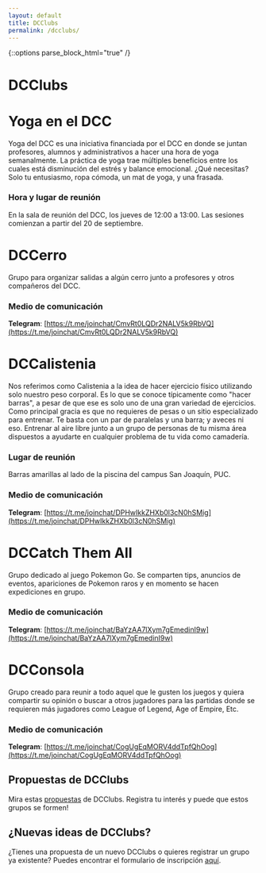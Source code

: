 ```yaml
---
layout: default
title: DCClubs
permalink: /dcclubs/
---
```

{::options parse_block_html="true" /}
# DCClubs

<div class="grupo">

# Yoga en el DCC
Yoga del DCC es una iniciativa financiada por el DCC en donde se juntan profesores, alumnos y administrativos a hacer una hora de yoga semanalmente. La práctica de yoga trae múltiples beneficios entre los cuales está disminución del estrés y balance emocional. ¿Qué necesitas? Solo tu entusiasmo, ropa cómoda, un mat de yoga, y una frasada.

### Hora y lugar de reunión
En la sala de reunión del DCC, los jueves de 12:00 a 13:00. Las sesiones comienzan a partir del 20 de septiembre.

</div>

<div class="grupo">

# DCCerro
Grupo para organizar salidas a algún cerro junto a profesores y otros compañeros del DCC.

### Medio de comunicación
**Telegram**: [https://t.me/joinchat/CmvRt0LQDr2NALV5k9RbVQ](https://t.me/joinchat/CmvRt0LQDr2NALV5k9RbVQ)

</div>

<div class="grupo">

# DCCalistenia
Nos referimos como Calistenia a la idea de hacer ejercicio físico utilizando solo nuestro peso corporal. Es lo que se conoce típicamente como "hacer barras", a pesar de que ese es solo uno de una gran variedad de ejercicios. Como principal gracia es que no requieres de pesas o un sitio especializado para entrenar. Te basta con un par de paralelas y una barra; y aveces ni eso. Entrenar al aire libre junto a un grupo de personas de tu misma área dispuestos a ayudarte en cualquier problema de tu vida como camadería.

### Lugar de reunión
Barras amarillas al lado de la piscina del campus San Joaquín, PUC.

### Medio de comunicación
**Telegram**: [https://t.me/joinchat/DPHwIkkZHXb0l3cN0hSMig](https://t.me/joinchat/DPHwIkkZHXb0l3cN0hSMig)

</div>


<div class="grupo">

# DCCatch Them All
Grupo dedicado al juego Pokemon Go. Se comparten tips, anuncios de eventos, apariciones de Pokemon raros y en momento se hacen expediciones en grupo.

### Medio de comunicación
**Telegram**: [https://t.me/joinchat/BaYzAA7lXym7gEmedinI9w](https://t.me/joinchat/BaYzAA7lXym7gEmedinI9w)

</div>

<div class="grupo">

# DCConsola
Grupo creado para reunir a todo aquel que le gusten los juegos y quiera compartir su opinión o buscar a otros jugadores para las partidas donde se requieren más jugadores como League of Legend, Age of Empire, Etc.

### Medio de comunicación
**Telegram**: [https://t.me/joinchat/CogUgEqMORV4ddTpfQhOog](https://t.me/joinchat/CogUgEqMORV4ddTpfQhOog)

</div>

## Propuestas de DCClubs
Mira estas [propuestas](https://goo.gl/forms/oEixnTlNnyRQu1Sa2) de DCClubs. Registra tu interés y puede que estos grupos se formen!

## ¿Nuevas ideas de DCClubs?
¿Tienes una propuesta de un nuevo DCClubs o quieres registrar un grupo ya existente? Puedes encontrar el formulario de inscripción [aquí](https://capitulo-acm-puc.github.io/formularios/).
